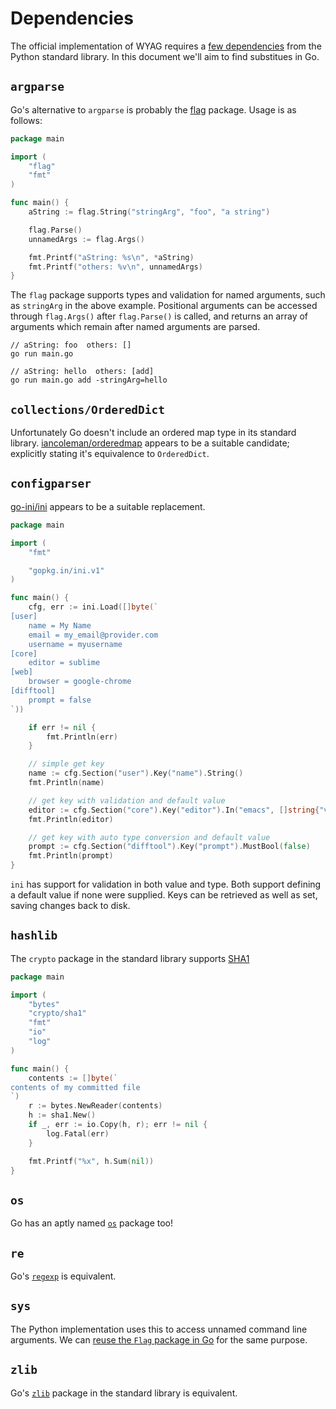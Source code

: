 # Dependencies

The official implementation of WYAG requires a [few
dependencies](https://wyag.thb.lt/#getting-started) from the Python standard
library. In this document we'll aim to find substitues in Go.

## `argparse`

Go's alternative to `argparse` is probably the
[flag](https://golang.org/pkg/flag/) package. Usage is as follows:

```go
package main

import (
	"flag"
	"fmt"
)

func main() {
	aString := flag.String("stringArg", "foo", "a string")

	flag.Parse()
	unnamedArgs := flag.Args()

	fmt.Printf("aString: %s\n", *aString)
	fmt.Printf("others: %v\n", unnamedArgs)
}

```

The `flag` package supports types and validation for named arguments, such as
`stringArg` in the above example. Positional arguments can be accessed through
`flag.Args()` after `flag.Parse()` is called, and returns an array of arguments
which remain after named arguments are parsed.

```
// aString: foo  others: []
go run main.go

// aString: hello  others: [add]
go run main.go add -stringArg=hello
```

## `collections/OrderedDict`

Unfortunately Go doesn't include an ordered map type in its standard library.
[iancoleman/orderedmap](https://github.com/iancoleman/orderedmap) appears to be
a suitable candidate; explicitly stating it's equivalence to `OrderedDict`.

## `configparser`

[go-ini/ini](https://github.com/go-ini/ini) appears to be a suitable
replacement.

```go
package main

import (
	"fmt"

	"gopkg.in/ini.v1"
)

func main() {
	cfg, err := ini.Load([]byte(`
[user]
	name = My Name
	email = my_email@provider.com
	username = myusername
[core]
	editor = sublime
[web]
	browser = google-chrome
[difftool]
	prompt = false
`))

	if err != nil {
		fmt.Println(err)
	}

	// simple get key
	name := cfg.Section("user").Key("name").String()
	fmt.Println(name)

	// get key with validation and default value
	editor := cfg.Section("core").Key("editor").In("emacs", []string{"vim", "emacs", "nano"})
	fmt.Println(editor)

	// get key with auto type conversion and default value
	prompt := cfg.Section("difftool").Key("prompt").MustBool(false)
	fmt.Println(prompt)
}
```

`ini` has support for validation in both value and type. Both support defining a
default value if none were supplied. Keys can be retrieved as well as set,
saving changes back to disk.

## `hashlib`

The `crypto` package in the standard library supports [SHA1](https://golang.org/pkg/crypto/sha1/)

```go
package main

import (
	"bytes"
	"crypto/sha1"
	"fmt"
	"io"
	"log"
)

func main() {
	contents := []byte(`
contents of my committed file
`)
	r := bytes.NewReader(contents)
	h := sha1.New()
	if _, err := io.Copy(h, r); err != nil {
		log.Fatal(err)
	}

	fmt.Printf("%x", h.Sum(nil))
}
```

## `os`

Go has an aptly named [`os`](https://golang.org/pkg/os/) package too!

## `re`

Go's [`regexp`](https://golang.org/pkg/regexp/) is equivalent.

## `sys`

The Python implementation uses this to access unnamed command line arguments. We
can [reuse the `Flag` package in Go](https://golang.org/pkg/flag/#Args) for the
same purpose.

## `zlib`

Go's [`zlib`](https://golang.org/pkg/compress/zlib/) package in the standard
library is equivalent.
